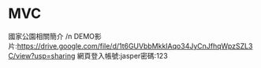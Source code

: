 # MVC
國家公園相關簡介 /n
DEMO影片:https://drive.google.com/file/d/1t6GUVbbMkkIAqo34JyCnJfhqWpzSZL3C/view?usp=sharing
網頁登入帳號:jasper密碼:123
